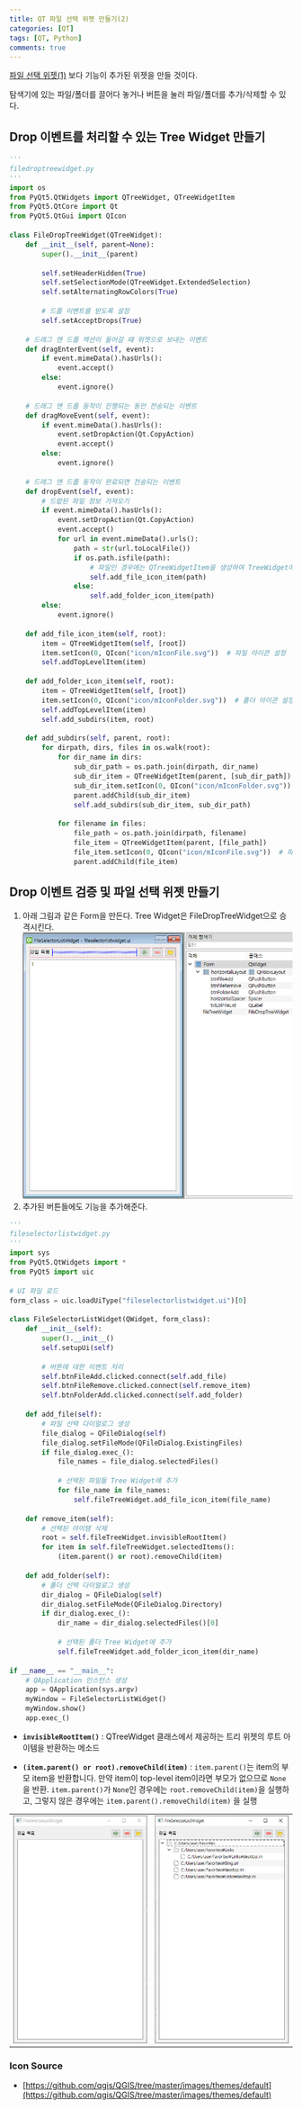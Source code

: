 ```yaml
---
title: QT 파일 선택 위젯 만들기(2)
categories: [QT]
tags: [QT, Python]
comments: true
---
```


[파일 선택 위젯(1)](https://soo-bin.github.io/posts/QT-file_select_1/) 보다 기능이 추가된 위젯을 만들 것이다.

탐색기에 있는 파일/폴더를 끌어다 놓거나 버튼을 눌러 파일/폴더를 추가/삭제할 수 있다.

## Drop 이벤트를 처리할 수 있는 Tree Widget 만들기

```python
'''
filedroptreewidget.py
'''
import os
from PyQt5.QtWidgets import QTreeWidget, QTreeWidgetItem
from PyQt5.QtCore import Qt
from PyQt5.QtGui import QIcon

class FileDropTreeWidget(QTreeWidget):
    def __init__(self, parent=None):
        super().__init__(parent)

        self.setHeaderHidden(True)
        self.setSelectionMode(QTreeWidget.ExtendedSelection)
        self.setAlternatingRowColors(True)

        # 드롭 이벤트를 받도록 설정
        self.setAcceptDrops(True)

    # 드래그 앤 드롭 액션이 들어갈 때 위젯으로 보내는 이벤트
    def dragEnterEvent(self, event):
        if event.mimeData().hasUrls():
            event.accept()
        else:
            event.ignore()

    # 드래그 앤 드롭 동작이 진행되는 동안 전송되는 이벤트
    def dragMoveEvent(self, event):
        if event.mimeData().hasUrls():
            event.setDropAction(Qt.CopyAction)
            event.accept()
        else:
            event.ignore()

    # 드래그 앤 드롭 동작이 완료되면 전송되는 이벤트
    def dropEvent(self, event):
        # 드랍된 파일 정보 가져오기
        if event.mimeData().hasUrls():
            event.setDropAction(Qt.CopyAction)
            event.accept()
            for url in event.mimeData().urls():
                path = str(url.toLocalFile())
                if os.path.isfile(path):
                    # 파일인 경우에는 QTreeWidgetItem을 생성하여 TreeWidget에 추가
                    self.add_file_icon_item(path)
                else:
                    self.add_folder_icon_item(path)
        else:
            event.ignore()

    def add_file_icon_item(self, root):
        item = QTreeWidgetItem(self, [root])
        item.setIcon(0, QIcon("icon/mIconFile.svg"))  # 파일 아이콘 설정
        self.addTopLevelItem(item)

    def add_folder_icon_item(self, root):
        item = QTreeWidgetItem(self, [root])
        item.setIcon(0, QIcon("icon/mIconFolder.svg"))  # 폴더 아이콘 설정
        self.addTopLevelItem(item)
        self.add_subdirs(item, root)

    def add_subdirs(self, parent, root):
        for dirpath, dirs, files in os.walk(root):
            for dir_name in dirs:
                sub_dir_path = os.path.join(dirpath, dir_name)
                sub_dir_item = QTreeWidgetItem(parent, [sub_dir_path])
                sub_dir_item.setIcon(0, QIcon("icon/mIconFolder.svg"))
                parent.addChild(sub_dir_item)
                self.add_subdirs(sub_dir_item, sub_dir_path)

            for filename in files:
                file_path = os.path.join(dirpath, filename)
                file_item = QTreeWidgetItem(parent, [file_path])
                file_item.setIcon(0, QIcon("icon/mIconFile.svg"))  # 파일 아이콘 설정
                parent.addChild(file_item)
```

## Drop 이벤트 검증 및 파일 선택 위젯 만들기

1. 아래 그림과 같은 Form을 만든다. Tree Widget은 FileDropTreeWidget으로 승격시킨다.
   ![qt_trd_1](/assets/img/post/qt_trd_1.png)
2. 추가된 버튼들에도 기능을 추가해준다.

```python
'''
fileselectorlistwidget.py
'''
import sys
from PyQt5.QtWidgets import *
from PyQt5 import uic

# UI 파일 로드
form_class = uic.loadUiType("fileselectorlistwidget.ui")[0]

class FileSelectorListWidget(QWidget, form_class):
    def __init__(self):
        super().__init__()
        self.setupUi(self)

        # 버튼에 대한 이벤트 처리
        self.btnFileAdd.clicked.connect(self.add_file)
        self.btnFileRemove.clicked.connect(self.remove_item)
        self.btnFolderAdd.clicked.connect(self.add_folder)

    def add_file(self):
        # 파일 선택 다이얼로그 생성
        file_dialog = QFileDialog(self)
        file_dialog.setFileMode(QFileDialog.ExistingFiles)
        if file_dialog.exec_():
            file_names = file_dialog.selectedFiles()

            # 선택된 파일들 Tree Widget에 추가
            for file_name in file_names:
                self.fileTreeWidget.add_file_icon_item(file_name)

    def remove_item(self):
        # 선택된 아이템 삭제
        root = self.fileTreeWidget.invisibleRootItem()
        for item in self.fileTreeWidget.selectedItems():
            (item.parent() or root).removeChild(item)

    def add_folder(self):
        # 폴더 선택 다이얼로그 생성
        dir_dialog = QFileDialog(self)
        dir_dialog.setFileMode(QFileDialog.Directory)
        if dir_dialog.exec_():
            dir_name = dir_dialog.selectedFiles()[0]

            # 선택된 폴더 Tree Widget에 추가
            self.fileTreeWidget.add_folder_icon_item(dir_name)

if __name__ == "__main__":
    # QApplication 인스턴스 생성
    app = QApplication(sys.argv)
    myWindow = FileSelectorListWidget()
    myWindow.show()
    app.exec_()
```

- **`invisibleRootItem()`** : QTreeWidget 클래스에서 제공하는 트리 위젯의 루트 아이템을 반환하는 메소드

- **`(item.parent() or root).removeChild(item)`** : `item.parent()`는 item의 부모 item을 반환합니다. 만약 item이 top-level item이라면 부모가 없으므로 `None`을 반환. `item.parent()`가 `None`인 경우에는 `root.removeChild(item)`을 실행하고, 그렇지 않은 경우에는 `item.parent().removeChild(item)`
  을 실행

|                                            |                                            |
| ------------------------------------------ | ------------------------------------------ |
| ![qt_trd_2](/assets/img/post/qt_trd_2.png) | ![qt_trd_3](/assets/img/post/qt_trd_3.png) |

### Icon Source

- [https://github.com/qgis/QGIS/tree/master/images/themes/default](https://github.com/qgis/QGIS/tree/master/images/themes/default)

